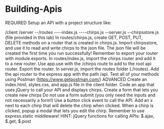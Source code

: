 # Building-Apis
REQUIRED
Setup an API with a project structure like:

/client
/server
--/routes
----index.js
----chirps.js
--server.js
--chirpsstore.js (file provided in this lab)
In routes/chirps.js, create GET, POST, PUT, DELETE methods on a router that is created in chirps.js.
Import chirpsstore, and use it to read and write chirps to the json file.
The json file will be created the first time you run successfully!
Remember to export your router with module.exports.
In routes/index.js, import the chirps router and add it to a new router.
Use app.use with the /chirps route to add to the root api router.
Export the router.
In server.js, import the routes folder (./routes).
Add the api router to the express app with the path /api.
Test all of your methods using Postman (https://www.getpostman.com/)
ADVANCED
Create an index.html, styles.css, and app.js file in the client folder.
Code an app that uses jQuery to call your API and displays chirps.
Create a form that lets you create new chirps
Do not use a form submit (you only need the inputs and not necessarily a form!)
Use a button click event to call the API.
Add an x next to each chirp that will delete the chirp when clicked.
When a chirp is clicked, popup a modal that lets you edit the chirp.
Remember to use express.static middleware!
HINT: jQuery functions for calling APIs: $.ajax, $.get, $.post
